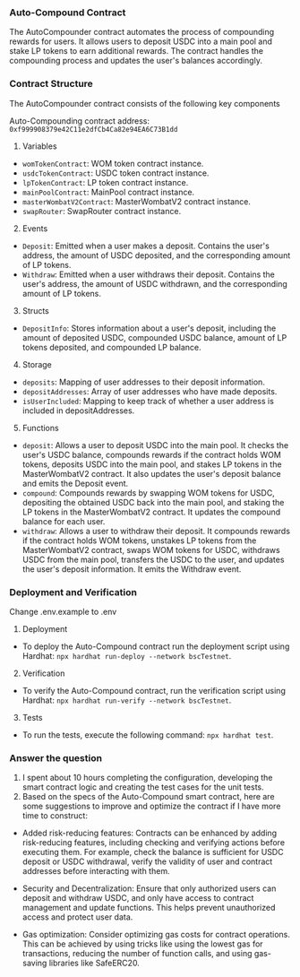 ### Auto-Compound Contract
The AutoCompounder contract automates the process of compounding rewards for users. It allows users to deposit USDC into a main pool and stake LP tokens to earn additional rewards. The contract handles the compounding process and updates the user's balances accordingly.

### Contract Structure
The AutoCompounder contract consists of the following key components

Auto-Compounding contract address: `0xf999908379e42C11e2dfCb4Ca82e94EA6C73B1dd`

1. Variables
- `womTokenContract`: WOM token contract instance.
- `usdcTokenContract`: USDC token contract instance.
- `lpTokenContract`: LP token contract instance.
- `mainPoolContract`: MainPool contract instance.
- `masterWombatV2Contract`: MasterWombatV2 contract instance.
- `swapRouter`: SwapRouter contract instance.

2. Events
- `Deposit`: Emitted when a user makes a deposit. Contains the user's address, the amount of USDC deposited, and the corresponding amount of LP tokens.
- `Withdraw`: Emitted when a user withdraws their deposit. Contains the user's address, the amount of USDC withdrawn, and the corresponding amount of LP tokens.

3. Structs
- `DepositInfo`: Stores information about a user's deposit, including the amount of deposited USDC, compounded USDC balance, amount of LP tokens deposited, and compounded LP balance.

4. Storage
- `deposits`: Mapping of user addresses to their deposit information.
- `depositAddresses`: Array of user addresses who have made deposits.
- `isUserIncluded`: Mapping to keep track of whether a user address is included in depositAddresses.

5. Functions
- `deposit`: Allows a user to deposit USDC into the main pool. It checks the user's USDC balance, compounds rewards if the contract holds WOM tokens, deposits USDC into the main pool, and stakes LP tokens in the MasterWombatV2 contract. It also updates the user's deposit balance and emits the Deposit event.
- `compound`: Compounds rewards by swapping WOM tokens for USDC, depositing the obtained USDC back into the main pool, and staking the LP tokens in the MasterWombatV2 contract. It updates the compound balance for each user.
- `withdraw`: Allows a user to withdraw their deposit. It compounds rewards if the contract holds WOM tokens, unstakes LP tokens from the MasterWombatV2 contract, swaps WOM tokens for USDC, withdraws USDC from the main pool, transfers the USDC to the user, and updates the user's deposit information. It emits the Withdraw event.

### Deployment and Verification
Change .env.example to .env

1. Deployment
- To deploy the Auto-Compound contract run the deployment script using Hardhat: `npx hardhat run-deploy --network bscTestnet`.

2. Verification
- To verify the Auto-Compound contract, run the verification script using Hardhat: `npx hardhat run-verify --network bscTestnet`.

3. Tests
- To run the tests, execute the following command: `npx hardhat test`.

### Answer the question
1.  I spent about 10 hours completing the configuration, developing the smart contract logic and creating the test cases for the unit tests.
2. Based on the specs of the Auto-Compound smart contract, here are some suggestions to improve and optimize the contract if I have more time to construct:
 - Added risk-reducing features: Contracts can be enhanced by adding risk-reducing features, including checking and verifying actions before executing them. For example, check the balance is sufficient for USDC deposit or USDC withdrawal, verify the validity of user and contract addresses before interacting with them.

 - Security and Decentralization: Ensure that only authorized users can deposit and withdraw USDC, and only have access to contract management and update functions. This helps prevent unauthorized access and protect user data.

 - Gas optimization: Consider optimizing gas costs for contract operations. This can be achieved by using tricks like using the lowest gas for transactions, reducing the number of function calls, and using gas-saving libraries like SafeERC20.
